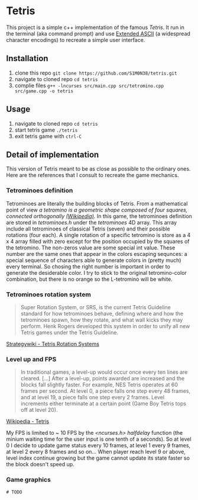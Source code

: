 # Tetris

This project is a simple c++ implementation of the famous *Tetris*. It run in the
terminal (aka command prompt) and use [Extended ASCII](https://en.wikipedia.org/wiki/Extended_ASCII)
(a widespread character encodings) to recreate a simple user interface.

## Installation

1. clone this repo `git clone https://github.com/S1M0N38/tetris.git`
2. navigate to cloned repo `cd tetris`
3. complie files `g++ -lncurses src/main.cpp src/tetromino.cpp src/game.cpp -o tetris`

## Usage

1. navigate to cloned repo `cd tetris`
2. start tetris game `./tetris`
3. exit tetris game with `ctrl-C`

## Detail of implementation

This version of Tetris meant to be as close as possible to the ordinary ones.
Here are the references that I consult to recreate the game mechanics.

### Tetrominoes definition

Tetrominoes are literally the building blocks of Tetris. From a mathematical
point of view *a tetromino is a geometric shape composed of four squares,
connected orthogonally [(Wikipedia)](https://en.wikipedia.org/wiki/Tetromino).*
In this game, the tetrominoes definition are stored in *tetrominoes.h* under the
*tetrominoes* 4D array. This array include all tetrominoes of classical
Tetris (seven) and their possible rotations (four each). A single rotation of a
specific tetromino is store as a 4 x 4 array filled with zero except for the
position occupied by the squares of the tetromino. The non-zeros value are
some special int value. These number are the same ones that appear in the
colors escaping sequnces: a special sequence of characters able to generate
colors in (pretty much) every terminal. So chosing the right number is
important in order to generate the desiderable color. I try to stick to the
original tetromino-color combination, but there is no orange so the
L-tetromino will be white.

### Tetrominoes rotation system

> Super Rotation System, or SRS, is the current Tetris Guideline standard for
> how tetrominoes behave, defining where and how the tetrominoes spawn, how
> they rotate, and what wall kicks they may perform. Henk Rogers developed this
> system in order to unify all new Tetris games under the Tetris Guideline.
>
[Strategywiki - Tetris Rotation Systems](https://strategywiki.org/wiki/Tetris/Rotation_systems)

### Level up and FPS

> In traditional games, a level-up would occur once every ten lines are
> cleared. [...] After a level-up, points awarded are increased and the blocks
> fall slightly faster. For example, NES Tetris operates at 60 frames per
> second. At level 0, a piece falls one step every 48 frames, and at level 19,
> a piece falls one step every 2 frames. Level increments either terminate at
> a certain point (Game Boy Tetris tops off at level 20).
>
[Wikipedia - Tetris](https://en.wikipedia.org/wiki/Tetris)

My FPS is limited to ~ 10 FPS by the *<ncurses.h> halfdelay* function (the
minium waiting time for the user input is one tenth of a seconds). So at level
0 I decide to update game status every 10 frames, at level 1 every 9 frames,
at level 2 every 8 frames and so on... When player reach level 9 or above,
level index continue growing but the game cannot update its state faster so
the block doesn't speed up.

### Game graphics

`# TODO`
